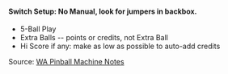 #### Switch Setup: No Manual, look for jumpers in backbox.
-   5-Ball Play
-   Extra Balls -- points or credits, not Extra Ball
-   Hi Score if any: make as low as possible to auto-add credits

Source: [WA Pinball Machine Notes](http://wapinball.net/setups/)
